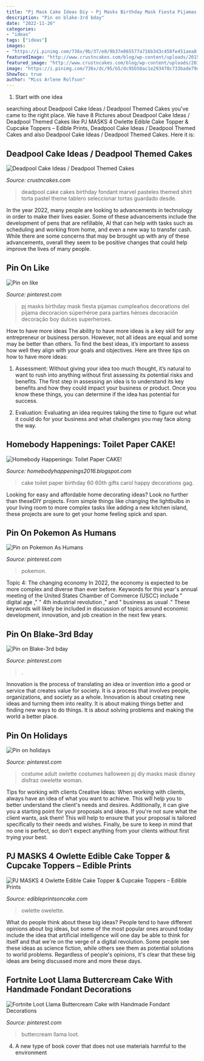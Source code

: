 ```yaml
---
title: "Pj Mask Cake Ideas Diy ~ Pj Masks Birthday Mask Fiesta Pijamas Cumpleaños Decorations Del Pijama Decoracion Súperhéroe Para Parties Héroes Decoración Decoração Boy Dulces Superheroes"
description: "Pin on blake-3rd bday"
date: "2022-11-26"
categories:
- "ideas"
tags: ["ideas"]
images:
- "https://i.pinimg.com/736x/9b/37/e8/9b37e865577a716b3d3c458fe451aea8.jpg"
featuredImage: "http://www.crustncakes.com/blog/wp-content/uploads/2015/08/e9988c86bf86d86eac6446691c7e0e4c.jpg"
featured_image: "http://www.crustncakes.com/blog/wp-content/uploads/2015/08/e9988c86bf86d86eac6446691c7e0e4c.jpg"
image: "https://i.pinimg.com/736x/dc/95/b5/dc95b58ac1e293470c733bade79d7aeb.jpg"
ShowToc: true
author: "Miss Arlene Rolfson"
---
```



 1. Start with one idea

	

		
searching about Deadpool Cake Ideas / Deadpool Themed Cakes you've came to the right place. We have 8 Pictures about Deadpool Cake Ideas / Deadpool Themed Cakes like PJ MASKS 4 Owlette Edible Cake Topper &amp; Cupcake Toppers – Edible Prints, Deadpool Cake Ideas / Deadpool Themed Cakes and also Deadpool Cake Ideas / Deadpool Themed Cakes. Here it is:
		
    
## Deadpool Cake Ideas / Deadpool Themed Cakes

<img loading=lazy src="http://www.crustncakes.com/blog/wp-content/uploads/2015/08/e9988c86bf86d86eac6446691c7e0e4c.jpg" onerror="this.onerror=null;this.src='https://tse4.mm.bing.net/th?id=OIP.g-bX5Nlx_UB7VteIN7fFmwHaHa&amp;pid=15.1';" alt="Deadpool Cake Ideas / Deadpool Themed Cakes">

_Source: crustncakes.com_

>deadpool cake cakes birthday fondant marvel pasteles themed shirt torta pastel theme tablero seleccionar tortas guardado desde. 

	

In the year 2022, many people are looking to advancements in technology in order to make their lives easier. Some of these advancements include the development of pens that are refillable, AI that can help with tasks such as scheduling and working from home, and even a new way to transfer cash. While there are some concerns that may be brought up with any of these advancements, overall they seem to be positive changes that could help improve the lives of many people.

    
## Pin On Like

<img loading=lazy src="https://i.pinimg.com/736x/9b/37/e8/9b37e865577a716b3d3c458fe451aea8.jpg" onerror="this.onerror=null;this.src='https://tse1.mm.bing.net/th?id=OIP.CayFXfCKOFYKy7HDW7r98wHaJ3&amp;pid=15.1';" alt="Pin on like">

_Source: pinterest.com_

>pj masks birthday mask fiesta pijamas cumpleaños decorations del pijama decoracion súperhéroe para parties héroes decoración decoração boy dulces superheroes. 

	

How to have more ideas
The ability to have more ideas is a key skill for any entrepreneur or business person. However, not all ideas are equal and some may be better than others. To find the best ideas, it’s important to assess how well they align with your goals and objectives. Here are three tips on how to have more ideas:
1. Assessment: Without giving your idea too much thought, it’s natural to want to rush into anything without first assessing its potential risks and benefits. The first step in assessing an idea is to understand its key benefits and how they could impact your business or product. Once you know these things, you can determine if the idea has potential for success.

2. Evaluation: Evaluating an idea requires taking the time to figure out what it could do for your business and what challenges you may face along the way.

    
## Homebody Happenings: Toilet Paper CAKE!

<img loading=lazy src="https://2.bp.blogspot.com/-6HcSYpjuEmI/VtxOKEmh27I/AAAAAAAAJQ8/NkYWeeICsqo/s1600/IMG_0216.JPG" onerror="this.onerror=null;this.src='https://tse4.mm.bing.net/th?id=OIP.DOVNr0DTWzAjeNpbacuDrgHaJ4&amp;pid=15.1';" alt="Homebody Happenings: Toilet Paper CAKE!">

_Source: homebodyhappenings2016.blogspot.com_

>cake toilet paper birthday 60 60th gifts carol happy decorations gag. 

	

Looking for easy and affordable home decorating ideas? Look no further than theseDIY projects. From simple things like changing the lightbulbs in your living room to more complex tasks like adding a new kitchen island, these projects are sure to get your home feeling spick and span.

    
## Pin On Pokemon As Humans

<img loading=lazy src="https://i.pinimg.com/736x/ac/c4/64/acc4648f0f09bd8ba3cbc7e1a51ab343.jpg" onerror="this.onerror=null;this.src='https://tse4.mm.bing.net/th?id=OIP.2C_H_KiBRSHvbzV1-PgY6QAAAA&amp;pid=15.1';" alt="Pin on Pokemon As Humans">

_Source: pinterest.com_

>pokemon. 

	

Topic 4: The changing economy
In 2022, the economy is expected to be more complex and diverse than ever before. Keywords for this year's annual meeting of the United States Chamber of Commerce (USCC) include " digital age ," " 4th industrial revolution ," and " business as usual ." 
These keywords will likely be included in discussion of topics around economic development, innovation, and job creation in the next few years.

    
## Pin On Blake-3rd Bday

<img loading=lazy src="https://i.pinimg.com/736x/16/56/c7/1656c78d0ec492f3d1121af5e4d1577c.jpg" onerror="this.onerror=null;this.src='https://tse2.mm.bing.net/th?id=OIP.zCcgKbcqjuFMHmkuZLuP3gHaJ3&amp;pid=15.1';" alt="Pin on Blake-3rd bday">

_Source: pinterest.com_

>. 

	

Innovation is the process of translating an idea or invention into a good or service that creates value for society. It is a process that involves people, organizations, and society as a whole. Innovation is about creating new ideas and turning them into reality. It is about making things better and finding new ways to do things. It is about solving problems and making the world a better place.

    
## Pin On Holidays

<img loading=lazy src="https://i.pinimg.com/736x/5e/b0/d8/5eb0d8871ccfa8d503db3d3f9fcd5132.jpg" onerror="this.onerror=null;this.src='https://tse4.mm.bing.net/th?id=OIP.80BPOOUYR3jGUhCZtenwRAHaJ3&amp;pid=15.1';" alt="Pin on holidays">

_Source: pinterest.com_

>costume adult owlette costumes halloween pj diy masks mask disney disfraz owelette woman. 

	

Tips for working with clients
Creative Ideas: When working with clients, always have an idea of what you want to achieve. This will help you to better understand the client's needs and desires. Additionally, it can give you a starting point for your proposals and ideas. If you're not sure what the client wants, ask them! This will help to ensure that your proposal is tailored specifically to their needs and wishes. Finally, be sure to keep in mind that no one is perfect, so don't expect anything from your clients without first trying your best.

    
## PJ MASKS 4 Owlette Edible Cake Topper &amp; Cupcake Toppers – Edible Prints

<img loading=lazy src="http://cdn.shopify.com/s/files/1/0788/3321/products/PJ_Masks_Owlette_web_JPG_grande.jpg?v=1468046923" onerror="this.onerror=null;this.src='https://tse4.mm.bing.net/th?id=OIP.55TC0JhoWlINGpbwUi4StAAAAA&amp;pid=15.1';" alt="PJ MASKS 4 Owlette Edible Cake Topper &amp; Cupcake Toppers – Edible Prints">

_Source: edibleprintsoncake.com_

>owlette owelette. 

	

What do people think about these big ideas?
People tend to have different opinions about big ideas, but some of the most popular ones around today include the idea that artificial intelligence will one day be able to think for itself and that we're on the verge of a digital revolution. Some people see these ideas as science fiction, while others see them as potential solutions to world problems. Regardless of people's opinions, it's clear that these big ideas are being discussed more and more these days.

    
## Fortnite Loot Llama Buttercream Cake With Handmade Fondant Decorations

<img loading=lazy src="https://i.pinimg.com/736x/dc/95/b5/dc95b58ac1e293470c733bade79d7aeb.jpg" onerror="this.onerror=null;this.src='https://tse1.mm.bing.net/th?id=OIP.7S5tG4KLIex81wWYHjQ1RgHaHa&amp;pid=15.1';" alt="Fortnite Loot Llama Buttercream Cake with Handmade Fondant Decorations">

_Source: pinterest.com_

>buttercream llama loot. 

	

4. A new type of book cover that does not use materials harmful to the environment 

